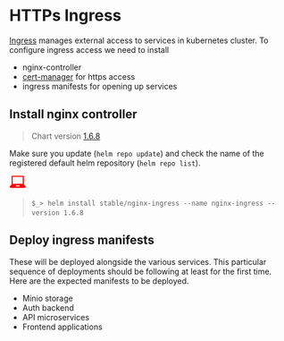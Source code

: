 # HTTPs Ingress
[Ingress](https://kubernetes.io/docs/concepts/services-networking/ingress/#what-is-ingress)
manages external access to services in kubernetes cluster. To configure ingress access we need to install
* nginx-controller
* [cert-manager](certificate.md) for https access
* ingress manifests for opening up services

## Install nginx controller 
> Chart version [1.6.8](https://hub.helm.sh/charts/stable/nginx-ingress/1.6.8)

Make sure you update (`helm repo update`) and check the name of
the registered default helm repository (`helm repo list`).  

![](userinput.png)
> `$_> helm install stable/nginx-ingress --name nginx-ingress --version 1.6.8`

## Deploy ingress manifests
These will be deployed alongside the various services. This particular sequence
of deployments should be following at least for the first time. Here are the
expected manifests to be deployed.

+ Minio storage
+ Auth backend
+ API microservices
+ Frontend applications


